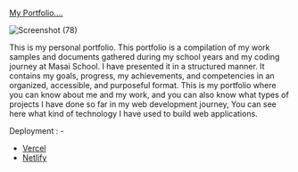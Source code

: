 [My Portfolio....](https://myportfolio-seven-delta.vercel.app/)




![Screenshot (78)](https://user-images.githubusercontent.com/104748364/205240132-2cb83c3f-c593-4edd-9545-1dfb77bcce0f.png)







This is my personal portfolio. This portfolio is a compilation of my work samples and documents gathered during my school years and my coding journey at Masai School.
I have presented it in a structured manner. It contains my goals, progress, my achievements, and competencies in an organized, accessible, and purposeful format.
This is my portfolio where you can know about me and my work, and you can also know what types of projects I have done so far in my web development journey, You can see here what kind of technology I have used to build web applications.

Deployment : -
- [Vercel](https://myportfolio-seven-delta.vercel.app/)
- [Netlify](https://myportfolio-seven-delta.vercel.app/)
